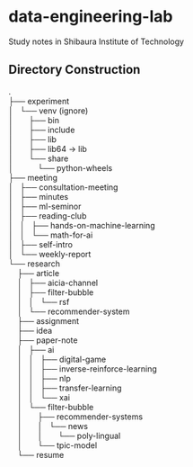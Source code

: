 # data-engineering-lab
Study notes in Shibaura Institute of Technology

## Directory Construction

.  
├── experiment  
│&nbsp;&nbsp;&nbsp;└── venv (ignore)  
│&nbsp;&nbsp;&nbsp;&nbsp;&nbsp;&nbsp;&nbsp;├── bin  
│&nbsp;&nbsp;&nbsp;&nbsp;&nbsp;&nbsp;&nbsp;├── include  
│&nbsp;&nbsp;&nbsp;&nbsp;&nbsp;&nbsp;&nbsp;├── lib  
│&nbsp;&nbsp;&nbsp;&nbsp;&nbsp;&nbsp;&nbsp;├── lib64 -> lib  
│&nbsp;&nbsp;&nbsp;&nbsp;&nbsp;&nbsp;&nbsp;└── share  
│&nbsp;&nbsp;&nbsp;&nbsp;&nbsp;&nbsp;&nbsp;&nbsp;&nbsp;&nbsp;&nbsp;└── python-wheels  
├── meeting  
│&nbsp;&nbsp;&nbsp;├── consultation-meeting  
│&nbsp;&nbsp;&nbsp;├── minutes  
│&nbsp;&nbsp;&nbsp;├── ml-seminor  
│&nbsp;&nbsp;&nbsp;├── reading-club  
│&nbsp;&nbsp;&nbsp;│&nbsp;&nbsp;&nbsp;├── hands-on-machine-learning  
│&nbsp;&nbsp;&nbsp;│&nbsp;&nbsp;&nbsp;└── math-for-ai  
│&nbsp;&nbsp;&nbsp;├── self-intro  
│&nbsp;&nbsp;&nbsp;└── weekly-report  
└── research  
&nbsp;&nbsp;&nbsp;&nbsp;├── article  
&nbsp;&nbsp;&nbsp;&nbsp;│&nbsp;&nbsp;&nbsp;├── aicia-channel  
&nbsp;&nbsp;&nbsp;&nbsp;│&nbsp;&nbsp;&nbsp;├── filter-bubble  
&nbsp;&nbsp;&nbsp;&nbsp;│&nbsp;&nbsp;&nbsp;│&nbsp;&nbsp;&nbsp;└── rsf  
&nbsp;&nbsp;&nbsp;&nbsp;│&nbsp;&nbsp;&nbsp;└── recommender-system  
&nbsp;&nbsp;&nbsp;&nbsp;├── assignment  
&nbsp;&nbsp;&nbsp;&nbsp;├── idea  
&nbsp;&nbsp;&nbsp;&nbsp;├── paper-note  
&nbsp;&nbsp;&nbsp;&nbsp;│&nbsp;&nbsp;&nbsp;├── ai  
&nbsp;&nbsp;&nbsp;&nbsp;│&nbsp;&nbsp;&nbsp;│&nbsp;&nbsp;&nbsp;├── digital-game  
&nbsp;&nbsp;&nbsp;&nbsp;│&nbsp;&nbsp;&nbsp;│&nbsp;&nbsp;&nbsp;├── inverse-reinforce-learning  
&nbsp;&nbsp;&nbsp;&nbsp;│&nbsp;&nbsp;&nbsp;│&nbsp;&nbsp;&nbsp;├── nlp  
&nbsp;&nbsp;&nbsp;&nbsp;│&nbsp;&nbsp;&nbsp;│&nbsp;&nbsp;&nbsp;├── transfer-learning  
&nbsp;&nbsp;&nbsp;&nbsp;│&nbsp;&nbsp;&nbsp;│&nbsp;&nbsp;&nbsp;└── xai  
&nbsp;&nbsp;&nbsp;&nbsp;│&nbsp;&nbsp;&nbsp;└── filter-bubble  
&nbsp;&nbsp;&nbsp;&nbsp;│&nbsp;&nbsp;&nbsp;&nbsp;&nbsp;&nbsp;&nbsp;├── recommender-systems  
&nbsp;&nbsp;&nbsp;&nbsp;│&nbsp;&nbsp;&nbsp;&nbsp;&nbsp;&nbsp;&nbsp;│&nbsp;&nbsp;&nbsp;└── news  
&nbsp;&nbsp;&nbsp;&nbsp;│&nbsp;&nbsp;&nbsp;&nbsp;&nbsp;&nbsp;&nbsp;│&nbsp;&nbsp;&nbsp;&nbsp;&nbsp;&nbsp;&nbsp;└── poly-lingual  
&nbsp;&nbsp;&nbsp;&nbsp;│&nbsp;&nbsp;&nbsp;&nbsp;&nbsp;&nbsp;&nbsp;└── tpic-model  
&nbsp;&nbsp;&nbsp;&nbsp;└── resume  
